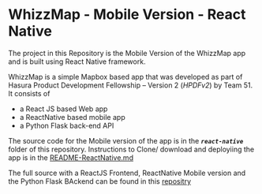 # WhizzMap - Mobile Version - React Native

The project in this Repository is the Mobile Version of the WhizzMap app and is built using React Native framework.

WhizzMap is a simple Mapbox based app that was developed as part of Hasura Product Development Fellowship – Version 2 (*HPDFv2*) by Team 51. It consists of 
- a React JS based Web app
- a ReactNative based mobile app
- a Python Flask back-end API

The source code for the Mobile version of the app is in the ***```react-native```*** folder of this repository. Instructions to Clone/ download and deployiing the app is in the [README-ReactNative.md](https://github.com/padmasaravan/Whizzmap_ReactNative/blob/master/README-ReactNative.md)

The full source with a ReactJS Frontend, ReactNative Mobile version and the Python Flask BAckend can be found in this [repositry](https://github.com/sathya9897/whizzmap)
